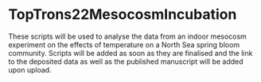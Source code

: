 # TopTrons22MesocosmIncubation
These scripts will be used to analyse the data from an indoor mesocosm experiment on the effects of temperature on a North Sea spring bloom community. Scripts will be added as soon as they are finalised and the link to the deposited data as well as the published manuscript will be added upon upload.

